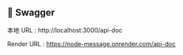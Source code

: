 ## 🚩 Swagger

本地 URL : http://localhost:3000/api-doc

Render URL : https://node-message.onrender.com/api-doc
